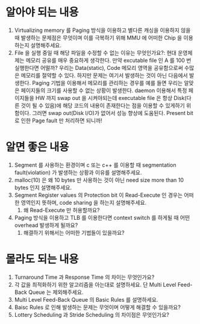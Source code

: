 # 알아야 되는 내용

1. Virtualizing memory 를 Paging 방식을 이용하고 별다른 캐싱을 이용하지 않을 때 발생하는 문제점은 무엇이며 이를 극복하기 위해 MMU 에 어떠한 Chip 을 이용하는지 설명해주세요.
2. File 을 실행 중일 때 해당 파일을 수정할 수 없는 이유는 무엇인가요?: 현대 운영체제는 메모리 공유를 매우 중요하게 생각한다. 만약 excutable file 인 A 를 100 번 실행한다면 어떨까? 우리는 Data(static), Code 메모리 영역을 공유함으로써 수많은 메모리를 절약할 수 있다. 하지만 문제는 여기서 발생하는 것이 아닌 다음에서 발생한다. Paging 기법을 이용해서 메모리를 관리하는 경우를 예를 들면 우리는 알맞은 페이지들의 크기를 사용할 수 없는 상황이 발생한다. daemon 이용해서 특정 페이지들을 HW 까지 swap out 을 시켜야되는데 executable file 은 항상 Disk(다른 것이 될 수 있음)에 해당 코드의 내용이 존재한다는 점을 이용할 수 있게하기 위함이다. 그러면 swap out(Disk I/O)가 없어서 성능 향상에 도움된다. Present bit 로 인한 Page fault 만 처리하면 되니까!

# 알면 좋은 내용

1. Segment 를 사용하는 환경이며 c 또는 c++ 를 이용할 때 segmentation fault(violation) 가 발생하는 상황과 이유를 설명해주세요.
2. malloc(10) 은 왜 10 bytes 만 사용하는 것이 아닌 need size more than 10 bytes 인지 설명해주세요.
3. Segment Register values 의 Protection bit 이 Read-Execute 인 경우는 어떠한 영역인지 뜻하며, code sharing 을 하는지 설명해주세요.
   1. 왜 Read-Execute 만 허용할까요?
4. Paging 방식을 이용하고 TLB 를 이용한다면 context switch 를 하게될 때 어떤 overhead 발생하게 될까요?
   1. 해결하기 위해서는 어떠한 기법들이 있을까요?

# 몰라도 되는 내용

1. Turnaround Time 과 Response Time 의 차이는 무엇인가요?
2. 각 값을 최적화하기 위한 알고리즘을 아는대로 설명하세요. 단 Multi Level Feed-Back Queue 는 제외해주세요.
3. Multi Level Feed-Back Queue 의 Basic Rules 를 설명하세요.
4. Baisc Rules 로 인해 발생하는 문제는 무엇이며 어떻게 해결할 수 있을까요?
5. Lottery Scheduling 과 Stride Scheduling 의 차이점은 무엇인가요?
